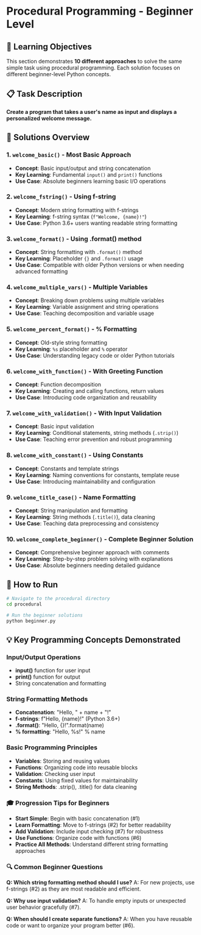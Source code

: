 # Procedural Programming - Beginner Level

## 🎯 Learning Objectives

This section demonstrates **10 different approaches** to solve the same simple task using procedural programming. Each solution focuses on different beginner-level Python concepts.

## 📋 Task Description
**Create a program that takes a user's name as input and displays a personalized welcome message.**

## 🧩 Solutions Overview

### 1. `welcome_basic()` - Most Basic Approach
- **Concept**: Basic input/output and string concatenation
- **Key Learning**: Fundamental `input()` and `print()` functions
- **Use Case**: Absolute beginners learning basic I/O operations

### 2. `welcome_fstring()` - Using f-string
- **Concept**: Modern string formatting with f-strings
- **Key Learning**: f-string syntax (`f"Welcome, {name}!"`)
- **Use Case**: Python 3.6+ users wanting readable string formatting

### 3. `welcome_format()` - Using .format() method
- **Concept**: String formatting with `.format()` method
- **Key Learning**: Placeholder `{}` and `.format()` usage
- **Use Case**: Compatible with older Python versions or when needing advanced formatting

### 4. `welcome_multiple_vars()` - Multiple Variables
- **Concept**: Breaking down problems using multiple variables
- **Key Learning**: Variable assignment and string operations
- **Use Case**: Teaching decomposition and variable usage

### 5. `welcome_percent_format()` - % Formatting
- **Concept**: Old-style string formatting
- **Key Learning**: `%s` placeholder and `%` operator
- **Use Case**: Understanding legacy code or older Python tutorials

### 6. `welcome_with_function()` - With Greeting Function
- **Concept**: Function decomposition
- **Key Learning**: Creating and calling functions, return values
- **Use Case**: Introducing code organization and reusability

### 7. `welcome_with_validation()` - With Input Validation
- **Concept**: Basic input validation
- **Key Learning**: Conditional statements, string methods (`.strip()`)
- **Use Case**: Teaching error prevention and robust programming

### 8. `welcome_with_constant()` - Using Constants
- **Concept**: Constants and template strings
- **Key Learning**: Naming conventions for constants, template reuse
- **Use Case**: Introducing maintainability and configuration

### 9. `welcome_title_case()` - Name Formatting
- **Concept**: String manipulation and formatting
- **Key Learning**: String methods (`.title()`), data cleaning
- **Use Case**: Teaching data preprocessing and consistency

### 10. `welcome_complete_beginner()` - Complete Beginner Solution
- **Concept**: Comprehensive beginner approach with comments
- **Key Learning**: Step-by-step problem solving with explanations
- **Use Case**: Absolute beginners needing detailed guidance

## 🚀 How to Run

```bash
# Navigate to the procedural directory
cd procedural

# Run the beginner solutions
python beginner.py
```
## 💡 Key Programming Concepts Demonstrated
### Input/Output Operations
- **input()** function for user input
- **print()** function for output
- String concatenation and formatting

### String Formatting Methods
- **Concatenation**: "Hello, " + name + "!"
- **f-strings**: f"Hello, {name}!" (Python 3.6+)
- **.format()**: "Hello, {}!".format(name)
- **% formatting**: "Hello, %s!" % name

### Basic Programming Principles
- **Variables**: Storing and reusing values
- **Functions**: Organizing code into reusable blocks
- **Validation**: Checking user input
- **Constants**: Using fixed values for maintainability
- **String Methods**: .strip(), .title() for data cleaning

### 🎓 Progression Tips for Beginners
- **Start Simple**: Begin with basic concatenation (#1)
- **Learn Formatting**: Move to f-strings (#2) for better readability
- **Add Validation**: Include input checking (#7) for robustness
- **Use Functions**: Organize code with functions (#6)
- **Practice All Methods**: Understand different string formatting approaches

### 🔍 Common Beginner Questions
**Q: Which string formatting method should I use?**
A: For new projects, use f-strings (#2) as they are most readable and efficient.

**Q: Why use input validation?**
A: To handle empty inputs or unexpected user behavior gracefully (#7).

**Q: When should I create separate functions?**
A: When you have reusable code or want to organize your program better (#6).

